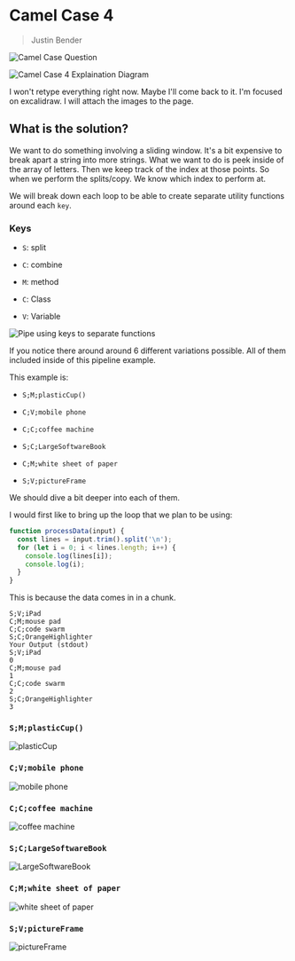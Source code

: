 # Camel Case 4

> Justin Bender

![Camel Case
Question](./hacker_img/camel_case_4/camel_case_4_question.png)

![Camel Case 4 Explaination Diagram](./hacker_img/camel_case_4/camel_case_4.png)

I won't retype everything right now. Maybe I'll come back to it. I'm
focused on excalidraw. I will attach the images to the page.

## What is the solution?

We want to do something involving a sliding window. It's a bit expensive
to break apart a string into more strings. What we want to do is peek
inside of the array of letters. Then we keep track of the index at those
points. So when we perform the splits/copy. We know which index to
perform at.

We will break down each loop to be able to create separate utility
functions around each `key`.

### Keys

* `S`: split
* `C`: combine

* `M`: method
* `C`: Class
* `V`: Variable


![Pipe using keys to separate functions](./hacker_img/camel_case_4/camel_case_4_pipeline_1.png)

If you notice there around around 6 different variations possible. All
of them included inside of this pipeline example.

This example is:

* `S;M;plasticCup()`

* `C;V;mobile phone`

* `C;C;coffee machine`

* `S;C;LargeSoftwareBook`

* `C;M;white sheet of paper`

* `S;V;pictureFrame`

We should dive a bit deeper into each of them.

I would first like to bring up the loop that we plan to be using:

```javascript
function processData(input) {
  const lines = input.trim().split('\n');
  for (let i = 0; i < lines.length; i++) {
    console.log(lines[i]);
    console.log(i);
  }
}
```

This is because the data comes in in a chunk.

```
S;V;iPad
C;M;mouse pad
C;C;code swarm
S;C;OrangeHighlighter
Your Output (stdout)
S;V;iPad
0
C;M;mouse pad
1
C;C;code swarm
2
S;C;OrangeHighlighter
3
```


### `S;M;plasticCup()`

![plasticCup](./hacker_img/camel_case_4/camel_case_4_s_m_plasticcup.png)

### `C;V;mobile phone`

![mobile phone](./hacker_img/camel_case_4/camel_case_4_c_v_mobile_phone.png)

### `C;C;coffee machine`

![coffee machine](./hacker_img/camel_case_4/camel_case_4_c_c_coffee_machine.png)

### `S;C;LargeSoftwareBook`

![LargeSoftwareBook](./hacker_img/camel_case_4/camel_case_4_s_c_LargeSoftwareBook.png)

### `C;M;white sheet of paper`

![white sheet of paper](./hacker_img/camel_case_4/camel_case_4_c_m_white_sheet_of_paper.png)

### `S;V;pictureFrame`

![pictureFrame](./hacker_img/camel_case_4/camel_case_4_s_v_pictureFrame.png)


